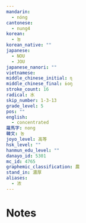 ```yaml
---
mandarin:
  - nóng
cantonese:
  - nung4
korean:
  - 농
korean_native: ""
japanese:
  - NOU
  - JOU
japanese_nanori: ""
vietnamese:
middle_chinese_initial: ɳ
middle_chinese_final: ɨoŋ
stroke_count: 16
radical: 水
skip_number: 1-3-13
grade_level: 5
pos: ""
english:
  - concentrated
羅馬字: nong
韓文: 농
joyo_level: 高等
hsk_level: ""
hanmun_edu_level: ""
danayo_id: 5301
mc_id: 4765
graphemic_classification: 農
stand_in: 濃厚
aliases:
  - 浓
---
```


# Notes
